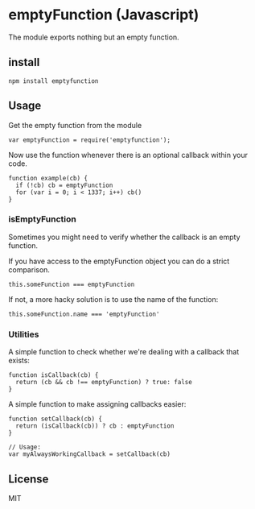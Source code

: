 # emptyFunction (Javascript)

The module exports nothing but an empty function.

## install

    npm install emptyfunction

## Usage

Get the empty function from the module

    var emptyFunction = require('emptyfunction');

Now use the function whenever there is an optional callback within your code.

    function example(cb) {
      if (!cb) cb = emptyFunction
      for (var i = 0; i < 1337; i++) cb()
    }

### isEmptyFunction

Sometimes you might need to verify whether the callback is an empty function.

If you have access to the emptyFunction object you can do a strict comparison.

    this.someFunction === emptyFunction

If not, a more hacky solution is to use the name of the function:    

    this.someFunction.name === 'emptyFunction'

### Utilities

A simple function to check whether we're dealing with a callback that exists:

    function isCallback(cb) {
      return (cb && cb !== emptyFunction) ? true: false
    }

A simple function to make assigning callbacks easier:

    function setCallback(cb) {
      return (isCallback(cb)) ? cb : emptyFunction
    }

    // Usage:
    var myAlwaysWorkingCallback = setCallback(cb)

## License

MIT
